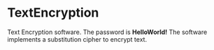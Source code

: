 # TextEncryption
Text Encryption software. 
The password is **HelloWorld!**
The software implements a substitution cipher to encrypt text.